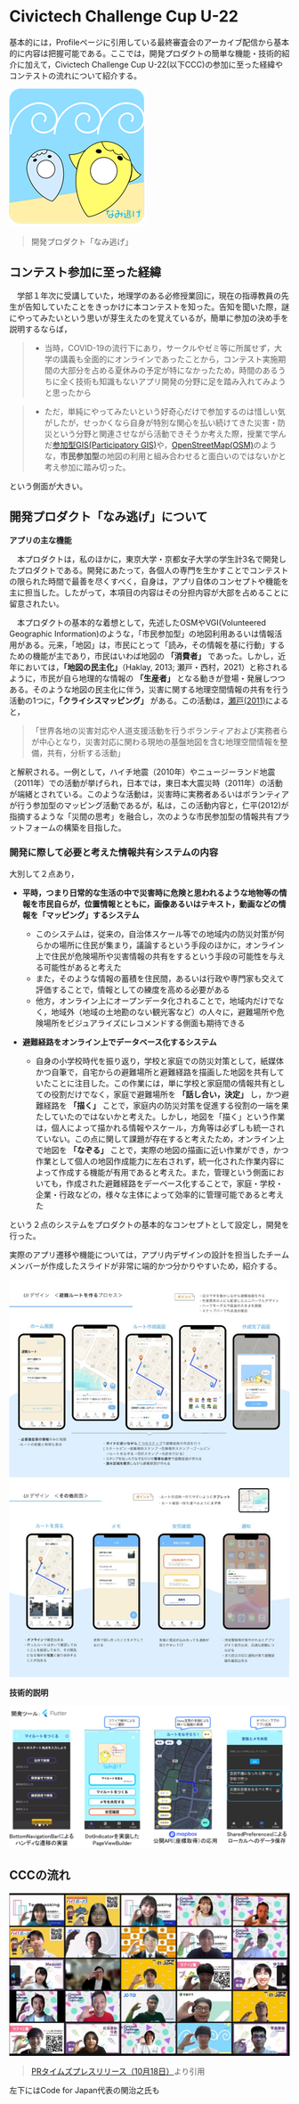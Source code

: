 # Civictech Challenge Cup U-22

基本的には，Profileページに引用している最終審査会のアーカイブ配信から基本的に内容は把握可能である。ここでは，開発プロダクトの簡単な機能・技術的紹介に加えて，Civictech Challenge Cup U-22(以下CCC)の参加に至った経緯やコンテストの流れについて紹介する。

![naminige_home](../figure/fig_naminige_home.png)
>開発プロダクト「なみ逃げ」

## コンテスト参加に至った経緯
 　学部１年次に受講していた，地理学のある必修授業回に，現在の指導教員の先生が告知していたことをきっかけに本コンテストを知った。告知を聞いた際，謎にやってみたいという思いが芽生えたのを覚えているが，簡単に参加の決め手を説明するならば，

>- 当時，COVID-19の流行下にあり，サークルやゼミ等に所属せず，大学の講義も全面的にオンラインであったことから，コンテスト実施期間の大部分を占める夏休みの予定が特になかったため，時間のあるうちに全く技術も知識もないアプリ開発の分野に足を踏み入れてみようと思ったから

>- ただ，単純にやってみたいという好奇心だけで参加するのは惜しい気がしたが，せっかくなら自身が特別な関心を払い続けてきた災害・防災という分野と関連させながら活動できそうか考えた際，授業で学んだ[参加型GIS(Participatory GIS)](https://www.jstage.jst.go.jp/article/thagis/18/2/18_139/_pdf/-char/ja)や，[OpenStreetMap(OSM)](https://www.openstreetmap.org/#map=4/35.59/134.38)のような，**市民参加型**の地図の利用と組み合わせると面白いのではないかと考え参加に踏み切った。

という側面が大きい。

## 開発プロダクト「なみ逃げ」について

**アプリの主な機能**

　本プロダクトは，私のほかに，東京大学・京都女子大学の学生計3名で開発したプロダクトである。開発にあたって，各個人の専門を生かすことでコンテストの限られた時間で最善を尽くすべく，自身は，アプリ自体のコンセプトや機能を主に担当した。したがって，本項目の内容はその分担内容が大部を占めることに留意されたい。

　本プロダクトの基本的な着想として，先述したOSMやVGI(Volunteered Geographic Information)のような，「市民参加型」の地図利用あるいは情報活用がある。元来，「地図」は，市民にとって「読み，その情報を基に行動」するための機能が主であり，市民はいわば地図の **「消費者」** であった。しかし，近年においては，**「地図の民主化」**（Haklay, 2013; 瀬戸・西村，2021）と称されるように，市民が自ら地理的な情報の  **「生産者」** となる動きが登場・発展しつつある。そのような地図の民主化に伴う，災害に関する地理空間情報の共有を行う活動の1つに，**「クライシスマッピング」** がある。この活動は，[瀬戸(2011)](https://www.gisa-japan.org/content/files/conferences/proceedings/2011cd/papers/B-2-4.pdf)によると，
>「世界各地の災害対応や人道支援活動を行うボランティアおよび実務者らが中心となり，災害対応に関わる現地の基盤地図を含む地理空間情報を整備，共有，分析する活動」

と解釈される。一例として，ハイチ地震（2010年）やニュージーランド地震（2011年）での活動が挙げられ，日本では，東日本大震災時（2011年）の活動が端緒とされている。このような活動は，災害時に実務者あるいはボランティアが行う参加型のマッピング活動であるが，私は，この活動内容と，仁平(2012)が指摘するような「災間の思考」を融合し，次のような市民参加型の情報共有プラットフォームの構築を目指した。

### 開発に際して必要と考えた情報共有システムの内容

大別して２点あり，

- **平時，つまり日常的な生活の中で災害時に危険と思われるような地物等の情報を市民自らが，位置情報とともに，画像あるいはテキスト，動画などの情報を「マッピング」するシステム**
  - このシステムは，従来の，自治体スケール等での地域内の防災対策が何らかの場所に住民が集まり，議論するという手段のほかに，オンライン上で住民が危険場所や災害情報の共有をするという手段の可能性を与える可能性があると考えた
  - また，そのような情報の蓄積を住民間，あるいは行政や専門家も交えて評価することで，情報としての練度を高める必要がある
  - 他方，オンライン上にオープンデータ化されることで，地域内だけでなく，地域外（地域の土地勘のない観光客など）の人々に，避難場所や危険場所をビジュアライズにレコメンドする側面も期待できる

- **避難経路をオンライン上でデータベース化するシステム**
  - 自身の小学校時代を振り返り，学校と家庭での防災対策として，紙媒体かつ自筆で，自宅からの避難場所と避難経路を描画した地図を共有していたことに注目した。この作業には，単に学校と家庭間の情報共有としての役割だけでなく，家庭で避難場所を **「話し合い，決定」** し，かつ避難経路を **「描く」** ことで，家庭内の防災対策を促進する役割の一端を果たしていたのではないかと考えた。しかし，地図を「描く」という作業は，個人によって描かれる情報やスケール，方角等は必ずしも統一されていない。この点に関して課題が存在すると考えたため，オンライン上で地図を  **「なぞる」** ことで，実際の地図の描画に近い作業ができ，かつ作業として個人の地図作成能力に左右されず，統一化された作業内容によって作成する機能が有用であると考えた。また，管理という側面においても，作成された避難経路をデーベース化することで，家庭・学校・企業・行政などの，様々な主体によって効率的に管理可能であると考えた

という２点のシステムをプロダクトの基本的なコンセプトとして設定し，開発を行った。

実際のアプリ遷移や機能については，アプリ内デザインの設計を担当したチームメンバーが作成したスライドが非常に端的かつ分かりやすいため，紹介する。

![写真１](../figure/fig_naminige_intro_1.jpg)
![写真２](../figure/fig_naminige_intro_2.jpg)

**技術的説明**

![写真３](../figure/fig_naminige_tech_1.png)

## CCCの流れ

![最終審査会集合写真](../figure/fig_CCC_final.png)
>[PRタイムズプレスリリース（10月18日）](https://prtimes.jp/main/html/rd/p/000000039.000039198.html)より引用

左下にはCode for Japan代表の関治之氏も
